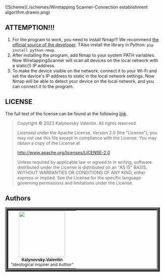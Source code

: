 <!--
# ScanPort

The program is a solution to the task from the fourth laboratory on the subject "Network Information Technologies".

## Overview

This program is a keylogger. Its main functionality:

- Ability to hide in tray;
- Registers keyboard keystrokes;
- Registers mouse clicks and releases (it is possible to turn on the display of coordinates);
- Registers mouse scrolling with coordinates;
- Registers mouse movements with coordinates;
- Ability to save a log file;
- All reference information and documentation are described in script files;
- And many other important things.
-->


![Scheme](./schemes/Wiretapping Scanner-Connection establishment algorithm.drawio.png)



## ATTEMPTION!!!

1. For the program to work, you need to install Nmap!!! We recommend [the official source of the developer](https://nmap.org/download.html). ТAlso install the library in Python: ```pip install python-nmap```.
2. After installing the program, add Nmap to your system PATH variables. Now WiretappingScanner will scan all devices on the local network with a static(!) IP address.
3. To make the device visible on the network: connect it to your Wi-Fi and set the device's IP address to static in the local network settings. Now Nmap will be able to detect your device on the local network, and you can connect it to the program.

## LICENSE

The full text of the license can be found at the following [link](https://github.com/Nakama3942/WiretappingScanner/blob/master/LICENSE).

> Copyright © 2023 Kalynovsky Valentin. All rights reserved.
>
> Licensed under the Apache License, Version 2.0 (the "License");
> you may not use this file except in compliance with the License.
> You may obtain a copy of the License at
>
> http://www.apache.org/licenses/LICENSE-2.0
>
> Unless required by applicable law or agreed to in writing, software
> distributed under the License is distributed on an "AS IS" BASIS,
> WITHOUT WARRANTIES OR CONDITIONS OF ANY KIND, either express or implied.
> See the License for the specific language governing permissions and
> limitations under the License.

<!--
## Usage

### With Python

To start the program, just run *main.pyw*.

But it is also possible to run the program through the console:

```shell
python main.pyw
```

If the program gives a missing modules' error at startup, install *Qt* and *pynput*:

```shell
pip install pyqt6
pip install pynput
```

If you finalize the interface, you will need an interface converter from the library *pyqt-tools*:

```shell
pip install pyqt-tools
```

### Without Python

There is a compiled version of the program. To use it, simply download the archive in the binaries' section under the latest version release. Unzip the archive and then use it as a regular program.
-->

## Authors

<table align="center" style="border-width: 10; border-style: ridge">
	<tr>
 		<td align="center"><a href="https://github.com/Nakama3942"><img src="https://avatars.githubusercontent.com/u/73797846?s=400&u=a9b7688ac521d739825d7003a5bd599aab74cb76&v=4" width="150px;" alt=""/><br /><sub><b>Kalynovsky Valentin</b></sub></a><sub><br />"Ideological inspirer and Author"</sub></td>
	    <!--<td></td>-->
 	</tr>
<!--
 	<tr>
 		<td></td>
 		<td></td>
 	</tr>
-->
</table>
